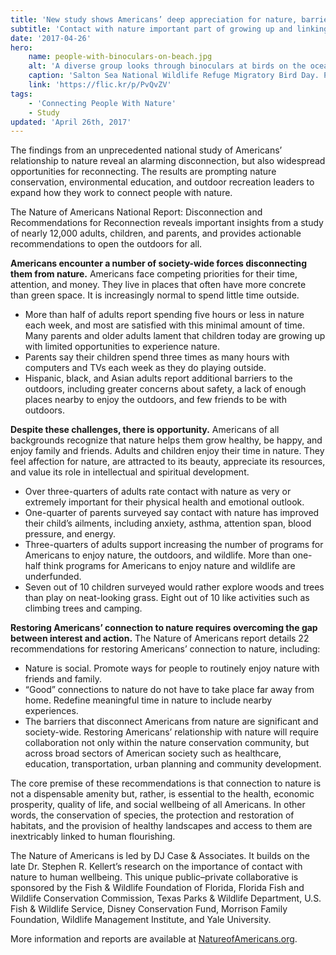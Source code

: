 ```yaml
---
title: 'New study shows Americans’ deep appreciation for nature, barriers to connection'
subtitle: 'Contact with nature important part of growing up and linking Americans to one another; competing priorities and other factors impede getting outdoors'
date: '2017-04-26'
hero:
    name: people-with-binoculars-on-beach.jpg
    alt: 'A diverse group looks through binoculars at birds on the ocean shore.'
    caption: 'Salton Sea National Wildlife Refuge Migratory Bird Day. Photo couresty of Kyle Christensen, Wildlands Conservancy.'
    link: 'https://flic.kr/p/PvQvZV'
tags:
    - 'Connecting People With Nature'
    - Study
updated: 'April 26th, 2017'
---
```


The findings from an unprecedented national study of Americans’ relationship to nature reveal an alarming disconnection, but also widespread opportunities for reconnecting. The results are prompting nature conservation, environmental education, and outdoor recreation leaders to expand how they work to connect people with nature.

The Nature of Americans National Report: Disconnection and Recommendations for Reconnection reveals important insights from a study of nearly 12,000 adults, children, and parents, and provides actionable recommendations to open the outdoors for all. 

**Americans encounter a number of society-wide forces disconnecting them from nature.** Americans face competing priorities for their time, attention, and money. They live in places that often have more concrete than green space. It is increasingly normal to spend little time outside. 

  - More than half of adults report spending five hours or less in nature each week, and most are satisfied with this minimal amount of time. Many parents and older adults lament that children today are growing up with limited opportunities to experience nature.
  - Parents say their children spend three times as many hours with computers and TVs each week as they do playing outside.
  - Hispanic, black, and Asian adults report additional barriers to the outdoors, including greater concerns about safety, a lack of enough places nearby to enjoy the outdoors, and few friends to be with outdoors.

**Despite these challenges, there is opportunity.** Americans of all backgrounds recognize that nature helps them grow healthy, be happy, and enjoy family and friends. Adults and children enjoy their time in nature. They feel affection for nature, are attracted to its beauty, appreciate its resources, and value its role in intellectual and spiritual development.

  - Over three-quarters of adults rate contact with nature as very or extremely important for their physical health and emotional outlook. 
  - One-quarter of parents surveyed say contact with nature has improved their child’s ailments, including anxiety, asthma, attention span, blood pressure, and energy.
  - Three-quarters of adults support increasing the number of programs for Americans to enjoy nature, the outdoors, and wildlife. More than one-half think programs for Americans to enjoy nature and wildlife are underfunded.
  - Seven out of 10 children surveyed would rather explore woods and trees than play on neat-looking grass. Eight out of 10 like activities such as climbing trees and camping. 

**Restoring Americans’ connection to nature requires overcoming the gap between interest and action.** The Nature of Americans report details 22 recommendations for restoring Americans’ connection to nature, including:

  - Nature is social. Promote ways for people to routinely enjoy nature with friends and family.
  - “Good” connections to nature do not have to take place far away from home. Redefine meaningful time in nature to include nearby experiences.
  - The barriers that disconnect Americans from nature are significant and society-wide.  Restoring Americans’ relationship with nature will require collaboration not only within the nature conservation community, but across broad sectors of American society such as healthcare, education, transportation, urban planning and community development.

The core premise of these recommendations is that connection to nature is not a dispensable amenity but, rather, is essential to the health, economic prosperity, quality of life, and social wellbeing of all Americans.  In other words, the conservation of species, the protection and restoration of habitats, and the provision of healthy landscapes and access to them are inextricably linked to human flourishing.

The Nature of Americans is led by DJ Case & Associates. It builds on the late Dr. Stephen R. Kellert’s research on the importance of contact with nature to human wellbeing. This unique public–private collaborative is sponsored by the Fish & Wildlife Foundation of Florida, Florida Fish and Wildlife Conservation Commission, Texas Parks & Wildlife Department, U.S. Fish & Wildlife Service, Disney Conservation Fund, Morrison Family Foundation, Wildlife Management Institute, and Yale University. 

More information and reports are available at [NatureofAmericans.org](https://NatureofAmericans.org).
